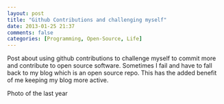 ```yaml
---
layout: post
title: "Github Contributions and challenging myself"
date: 2013-01-25 21:37
comments: false
categories: [Programming, Open-Source, Life]
---
```


Post about using github contributions to challenge myself to commit more and contribute to open source software. Sometimes I fail and have to fall back to my blog which is an open source repo. This has the added benefit of me keeping my blog more active.

Photo of the last year

